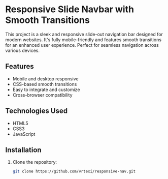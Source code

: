 # Responsive Slide Navbar with Smooth Transitions

This project is a sleek and responsive slide-out navigation bar designed for modern websites. It's fully mobile-friendly and features smooth transitions for an enhanced user experience. Perfect for seamless navigation across various devices.

## Features
- Mobile and desktop responsive
- CSS-based smooth transitions
- Easy to integrate and customize
- Cross-browser compatibility

## Technologies Used
- HTML5
- CSS3
- JavaScript

## Installation
1. Clone the repository:
   ```bash
   git clone https://github.com/vrtexi/responsive-nav.git
